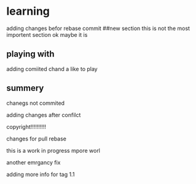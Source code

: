 # learning
adding changes befor rebase commit
##new section
this is not the most importent section
ok maybe it is
## playing with 
adding comiited chand
a like to play
## summery
chanegs not commited

adding changes after confilct

copyright!!!!!!!!!!

changes for pull rebase

this is a work in progress
mpore worl

another emrgancy fix

adding more info for tag 1.1